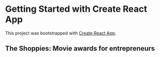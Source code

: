 # Getting Started with Create React App

This project was bootstrapped with [Create React App](https://github.com/facebook/create-react-app).

## The Shoppies: Movie awards for entrepreneurs
